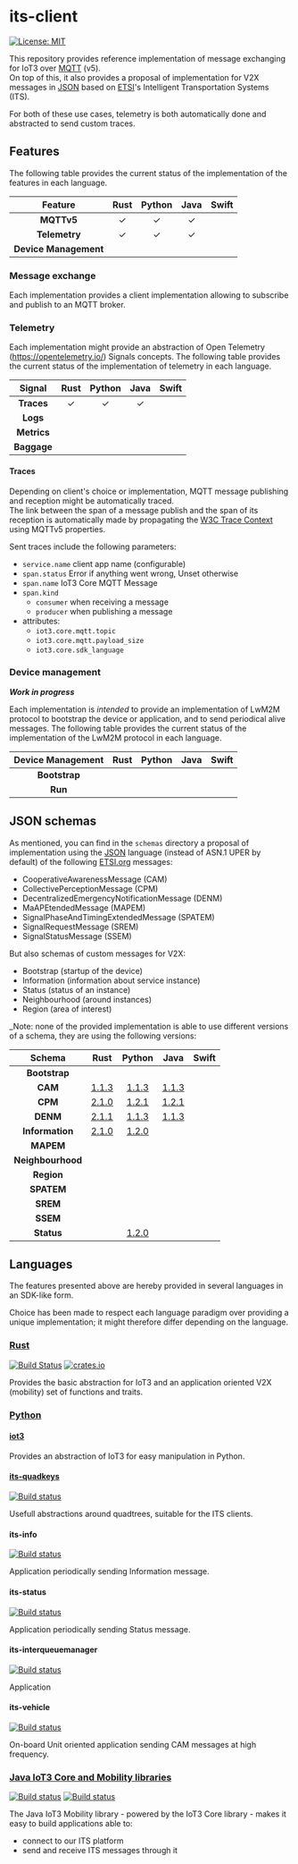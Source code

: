 its-client
==========

[![License: MIT](https://img.shields.io/badge/License-MIT-yellow.svg)](https://opensource.org/licenses/MIT)

This repository provides reference implementation of message exchanging for IoT3 over [MQTT][1] (v5).\
On top of this, it also provides a proposal of implementation for V2X messages in [JSON][2] based on [ETSI][3]'s
Intelligent Transportation Systems (ITS).

For both of these use cases, telemetry is both automatically done and abstracted to send custom traces.

Features
--------
The following table provides the current status of the implementation of the features in each language.

|        Feature        | Rust | Python | Java | Swift |
|:---------------------:|:----:|:------:|:----:|:-----:|
|      **MQTTv5**       |  ✓   |   ✓    |  ✓   |       |
|     **Telemetry**     |  ✓   |   ✓    |  ✓   |       |
| **Device Management** |      |        |      |       |

### Message exchange

Each implementation provides a client implementation allowing to subscribe and publish to an MQTT broker.

### Telemetry

Each implementation might provide an abstraction of Open Telemetry (https://opentelemetry.io/) Signals concepts.
The following table provides the current status of the implementation of telemetry in each language.

|   Signal    | Rust | Python | Java | Swift |
|:-----------:|:----:|:------:|:----:|:-----:|
| **Traces**  |  ✓   |   ✓    |  ✓   |       |
|  **Logs**   |      |        |      |       |
| **Metrics** |      |        |      |       |
| **Baggage** |      |        |      |       |

#### Traces

Depending on client's choice or implementation, MQTT message publishing and reception might be automatically traced.\
The link between the span of a message publish and the span of its reception is automatically made
by propagating the [W3C Trace Context][12] using MQTTv5 properties.

Sent traces include the following parameters:

- `service.name` client app name (configurable)
- `span.status` Error if anything went wrong, Unset otherwise
- `span.name` IoT3 Core MQTT Message
- `span.kind`
    - `consumer` when receiving a message
    - `producer` when publishing a message
- attributes:
    - `iot3.core.mqtt.topic`
    - `iot3.core.mqtt.payload_size`
    - `iot3.core.sdk_language`

### Device management

_**Work in progress**_

Each implementation is _intended_ to provide an implementation of LwM2M protocol to bootstrap the device or application,
and to send periodical alive messages.
The following table provides the current status of the implementation of the LwM2M protocol in each language.

| Device Management | Rust | Python | Java | Swift |
|:-----------------:|:----:|:------:|:----:|:-----:|
|   **Bootstrap**   |      |        |      |       |
|      **Run**      |      |        |      |       |

JSON schemas
------------

As mentioned, you can find in the `schemas` directory a proposal of implementation using the [JSON][2] language
(instead of ASN.1 UPER by default) of the following [ETSI.org][3] messages:

- CooperativeAwarenessMessage (CAM)
- CollectivePerceptionMessage (CPM)
- DecentralizedEmergencyNotificationMessage (DENM)
- MaAPEtendedMessage (MAPEM)
- SignalPhaseAndTimingExtendedMessage (SPATEM)
- SignalRequestMessage (SREM)
- SignalStatusMessage (SSEM)

But also schemas of custom messages for V2X:

- Bootstrap (startup of the device)
- Information (information about service instance)
- Status (status of an instance)
- Neighbourhood (around instances)
- Region (area of interest)

_Note: none of the provided implementation is able to use different versions of a schema,
they are using the following versions:

|      Schema       |                           Rust                            |                          Python                           |                    Java                     | Swift |
|:-----------------:|:---------------------------------------------------------:|:---------------------------------------------------------:|:-------------------------------------------:|:-----:|
|   **Bootstrap**   |                                                           |                                                           |                                             |       |
|      **CAM**      |         [1.1.3](schema/cam/cam_schema_1-1-3.json)         |         [1.1.3](schema/cam/cam_schema_1-1-3.json)         |  [1.1.3](schema/cam/cam_schema_1-1-3.json)  |       |
|      **CPM**      |         [2.1.0](schema/cpm/cpm_schema_2-1-0.json)         |         [1.2.1](schema/cpm/cpm_schema_1-2-1.json)         |  [1.2.1](schema/cpm/cpm_schema_1-2-1.json)  |       |
|     **DENM**      |        [2.1.1](schema/denm/denm_schema_2-1-1.json)        |        [1.1.3](schema/denm/denm_schema_1-1-3.json)        | [1.1.3](schema/denm/denm_schema_1-1-3.json) |       |
|  **Information**  | [2.1.0](schema/information/information_schema_2-1-0.json) | [1.2.0](schema/information/information_schema_1-2-0.json) |                                             |       |
|     **MAPEM**     |                                                           |                                                           |                                             |       |
| **Neighbourhood** |                                                           |                                                           |                                             |       |
|    **Region**     |                                                           |                                                           |                                             |       |
|    **SPATEM**     |                                                           |                                                           |                                             |       |
|     **SREM**      |                                                           |                                                           |                                             |       |
|     **SSEM**      |                                                           |                                                           |                                             |       |
|    **Status**     |                                                           |      [1.2.0](schema/status/status_schema_1-2-0.json)      |                                             |       |

Languages
---------

The features presented above are hereby provided in several languages in an SDK-like form.

Choice has been made to respect each language paradigm over providing a unique implementation;
it might therefore differ depending on the language.

### [Rust](rust/README.md)

[![Build Status](https://github.com/Orange-OpenSource/its-client/workflows/Rust/badge.svg)][4]
[![crates.io](https://img.shields.io/crates/v/libits-client)](https://crates.io/crates/libits-client)

Provides the basic abstraction for IoT3 and an application oriented V2X (mobility) set of functions and traits.

### [Python](python/README.md)

#### [iot3](python/iot3/README.md)

Provides an abstraction of IoT3 for easy manipulation in Python.

#### [its-quadkeys](python/its-quadkeys/README)

[![Build status](https://github.com/Orange-OpenSource/its-client/actions/workflows/python_its-quadkeys.yml/badge.svg)][5]

Usefull abstractions around quadtrees, suitable for the ITS clients.

#### its-info

[![Build status](https://github.com/Orange-OpenSource/its-client/actions/workflows/python_its-info.yml/badge.svg)][6]

Application periodically sending Information message.

#### its-status

[![Build status](https://github.com/Orange-OpenSource/its-client/actions/workflows/python_its-status.yml/badge.svg)][7]

Application periodically sending Status message.

#### its-interqueuemanager

[![Build status](https://github.com/Orange-OpenSource/its-client/actions/workflows/python_its-iqm.yml/badge.svg)][8]

Application

#### its-vehicle

[![Build status](https://github.com/Orange-OpenSource/its-client/actions/workflows/python_its-vehicle.yml/badge.svg)][9]

On-board Unit oriented application sending CAM messages at high frequency.

### [Java IoT3 Core and Mobility libraries](java/iot3/README.md)

[![Build status](https://github.com/Orange-OpenSource/its-client/actions/workflows/java_iot3-core.yml/badge.svg)][10]
[![Build status](https://github.com/Orange-OpenSource/its-client/actions/workflows/java_iot3-mobility.yml/badge.svg)][11]

The Java IoT3 Mobility library - powered by the IoT3 Core library - makes it easy to build applications able to:

- connect to our ITS platform
- send and receive ITS messages through it

[1]: https://mqtt.org/

[2]: https://www.json.org

[3]: https://www.etsi.org/committee/its

[4]: https://github.com/Orange-OpenSource/its-client/actions/workflows/rust.yml

[5]: https://github.com/Orange-OpenSource/its-client/actions/workflows/python_its-quadkeys.yml

[6]: https://github.com/Orange-OpenSource/its-client/actions/workflows/python_its-info.yml

[7]: https://github.com/Orange-OpenSource/its-client/actions/workflows/python_its-status.yml

[8]: https://github.com/Orange-OpenSource/its-client/actions/workflows/python_its-iqm.yml

[9]: https://github.com/Orange-OpenSource/its-client/actions/workflows/python_its-vehicle.yml

[10]: https://github.com/Orange-OpenSource/its-client/actions/workflows/java_iot3-core.yml

[11]: https://github.com/Orange-OpenSource/its-client/actions/workflows/java_iot3-mobility.yml

[12]: https://www.w3.org/TR/trace-context/
